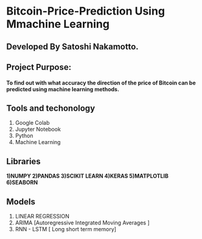 # Bitcoin-Price-Prediction Using Mmachine Learning
## Developed By Satoshi Nakamotto.

## Project Purpose: 
#### To find out with what accuracy the direction of the price of Bitcoin can be predicted using machine learning methods.

## Tools and techonology
1. Google Colab
2. Jupyter Notebook
3. Python
4. Machine Learning

## Libraries
**1)NUMPY
2)PANDAS
3)SCIKIT LEARN
4)KERAS
5)MATPLOTLIB
6)SEABORN**

## Models
1. LINEAR REGRESSION
2. ARIMA  [Autoregressive Integrated Moving Averages ]
3. RNN - LSTM  [ Long short term memory]
